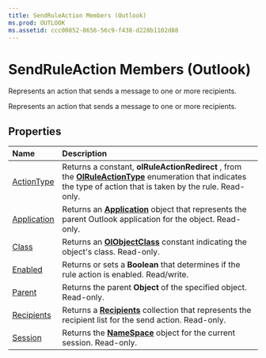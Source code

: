 ```yaml
---
title: SendRuleAction Members (Outlook)
ms.prod: OUTLOOK
ms.assetid: ccc00852-8656-56c9-f438-d228b1102d88
---
```



# SendRuleAction Members (Outlook)
Represents an action that sends a message to one or more recipients.

Represents an action that sends a message to one or more recipients.


## Properties



|**Name**|**Description**|
|:-----|:-----|
|[ActionType](sendruleaction-actiontype-property-outlook.md)|Returns a constant,  **olRuleActionRedirect** , from the **[OlRuleActionType](olruleactiontype-enumeration-outlook.md)** enumeration that indicates the type of action that is taken by the rule. Read-only.|
|[Application](sendruleaction-application-property-outlook.md)|Returns an  **[Application](application-object-outlook.md)** object that represents the parent Outlook application for the object. Read-only.|
|[Class](sendruleaction-class-property-outlook.md)|Returns an  **[OlObjectClass](olobjectclass-enumeration-outlook.md)** constant indicating the object's class. Read-only.|
|[Enabled](sendruleaction-enabled-property-outlook.md)|Returns or sets a  **Boolean** that determines if the rule action is enabled. Read/write.|
|[Parent](sendruleaction-parent-property-outlook.md)|Returns the parent  **Object** of the specified object. Read-only.|
|[Recipients](sendruleaction-recipients-property-outlook.md)|Returns a  **[Recipients](recipients-object-outlook.md)** collection that represents the recipient list for the send action. Read-only.|
|[Session](sendruleaction-session-property-outlook.md)|Returns the  **[NameSpace](namespace-object-outlook.md)** object for the current session. Read-only.|

